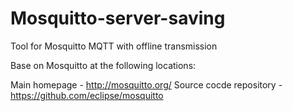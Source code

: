 # Mosquitto-server-saving
Tool for Mosquitto MQTT with offline transmission



Base on Mosquitto at the following locations:

Main homepage - http://mosquitto.org/
Source cocde repository - https://github.com/eclipse/mosquitto



